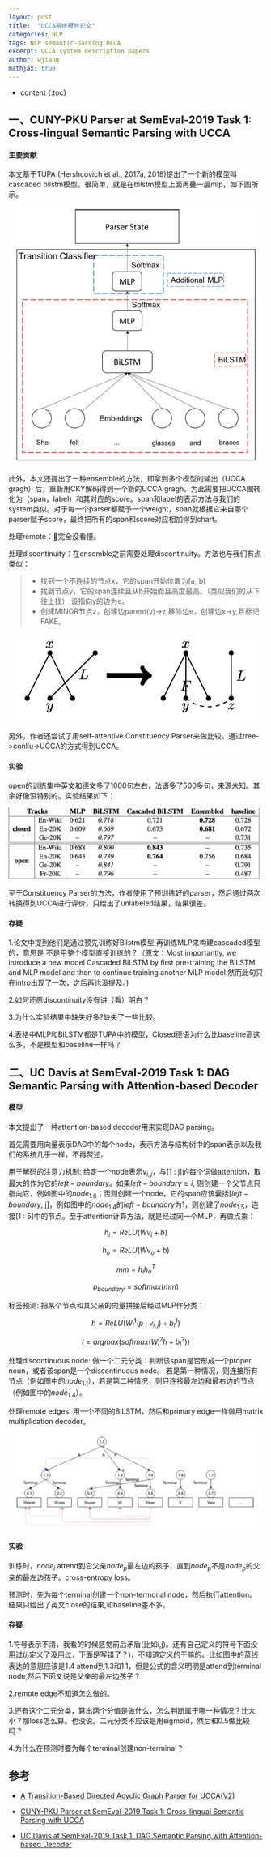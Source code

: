 ```yaml
---
layout: post
title:  "UCCA系统报告论文"
categories: NLP
tags: NLP semantic-parsing UCCA
excerpt: UCCA system description papers
author: wjiang
mathjax: true
---
```


* content
{:toc}


## 一、CUNY-PKU Parser at SemEval-2019 Task 1: Cross-lingual Semantic Parsing with UCCA

#### 主要贡献

本文基于TUPA (Hershcovich et al., 2017a, 2018)提出了一个新的模型叫cascaded bilstm模型。很简单，就是在bilstm模型上面再叠一层mlp，如下图所示。

![cascaded model](/src/2019-3-9-UCCA-review/cascaded.jpg)

此外，本文还提出了一种ensemble的方法，即拿到多个模型的输出（UCCA gragh）后，重新用CKY解码得到一个新的UCCA gragh。为此需要把UCCA图转化为（span，label）和其对应的score。span和label的表示方法与我们的system类似。对于每一个parser都赋予一个weight，span就根据它来自哪个parser赋予score，最终把所有的span和score对应相加得到chart。

处理remote：完全没看懂。

处理discontinuity：在ensemble之前需要处理discontinuity。方法也与我们有点类似：
> * 找到一个不连续的节点x，它的span开始位置为[a, b)
> * 找到节点y，它的span连续且从b开始而且高度最高。（类似我们的从下往上找）,设指向y的边为e。
> * 创建MINOR节点z，创建边parent(y)->z,移除边e，创建边x->y,且标记FAKE。

![discontinuity](/src/2019-3-9-UCCA-review/discontinuity.jpg)

另外，作者还尝试了用self-attentive Constituency Parser来做比较，通过tree->conllu->UCCA的方式得到UCCA。

#### 实验

open的训练集中英文和德文多了1000句左右，法语多了500多句，来源未知。其余好像没特别的。实验结果如下：

![discontinuity](/src/2019-3-9-UCCA-review/exp1.jpg)

至于Constituency Parser的方法，作者使用了预训练好的parser，然后通过两次转换得到UCCA进行评价，只给出了unlabeled结果，结果很差。


#### 存疑

1.论文中提到他们是通过预先训练好Bilstm模型,再训练MLP来构建cascaded模型的，意思是 不是用整个模型直接训练的？（原文：Most importantly, we introduce a new model Cascaded BiLSTM by ﬁrst pre-training the BiLSTM and MLP model and then to continue training another MLP model.然而此句只在intro出现了一次，之后再也没提及。)

2.如何还原discontinuity没有讲（看）明白？

3.为什么实验结果中缺失好多?缺失了一些比较。

4.表格中MLP和BiLSTM都是TUPA中的模型，Closed德语为什么比baseline高这么多，不是模型和baseline一样吗？



## 二、UC Davis at SemEval-2019 Task 1: DAG Semantic Parsing with Attention-based Decoder

#### 模型
本文提出了一种attention-based decoder用来实现DAG parsing。

首先需要用向量表示DAG中的每个node，表示方法与结构树中的span表示以及我们的系统几乎一样，不再赘述。

用于解码的注意力机制: 给定一个node表示$v_{i,j}$，与[1 : j]的每个词做attention，取最大的作为它的$left-boundary$。如果$left-boundary \geq i$, 则创建一个父节点只指向它，例如图中的$node_{1.6}$；否则创建一个node，它的span应该囊括[$left-boundary$, j]，例如图中的$node_{1.4}$的$left-boundary$为1，则创建了$node_{1.5}$，连接[1 : 5]中的节点。至于attention计算方法，就是经过同一个MLP，再做点乘：

$$h_i = ReLU(Wv_{i}+b)$$

$$h_o = ReLU(Wv_{o}+b)$$

$$mm = h_i h_o^T$$

$$p_{boundary}=softmax(mm)$$

标签预测: 把某个节点和其父亲的向量拼接后经过MLP作分类：

$$h=ReLU(W_l^1(p\cdot v_{i,j})+b_l^1)$$

$$l=argmax(softmax(W_l^2h+b_l^2))$$

处理discontinuous node: 做一个二元分类：判断该span是否形成一个proper noun，或者该span是一个discontinuous node。
若是第一种情况，则连接所有节点（例如图中的$node_{1.1}$），若是第二种情况，则只连接最左边和最右边的节点（例如图中的$node_{1.4}$）。

处理remote edges: 用一个不同的BiLSTM，然后和primary edge一样做用matrix multiplication decoder。

![attention](/src/2019-3-9-UCCA-review/attention.jpg)

#### 实验
训练时，$node_i$ attend到它父亲$node_p$最左边的孩子，直到$node_p$不是$node_p$的父亲的最左边孩子。cross-entropy loss。

预测时，先为每个terminal创建一个non-termonal node，然后执行attention。
结果只给出了英文close的结果,和baseline差不多。

#### 存疑
1.符号表示不清，我看的时候感觉前后矛盾(比如i,j)。还有自己定义的符号下面没用过($j_r$定义了没用过，下面是写错了？)，不知道定义的干嘛的。比如图中的蓝线表达的意思应该是1.4 attend到1.3和1.1，但是公式的含义明明是attend到terminal node,然后下面又说是父亲的最左边孩子？

2.remote edge不知道怎么做的。

3.还有这个二元分类，算出两个分值是做什么，怎么判断属于哪一种情况？比大小？那loss怎么算。也没说。二元分类不应该是用sigmoid，然后和0.5做比较吗？

4.为什么在预测时要为每个terminal创建non-terminal？




## 参考
* [A Transition-Based Directed Acyclic Graph Parser for UCCA(V2)](https://arxiv.org/pdf/1704.00552v2.pdf)

* [CUNY-PKU Parser at SemEval-2019 Task 1: Cross-lingual Semantic Parsing with UCCA](/src/2019-3-9-UCCA-review/243.pdf)

* [UC Davis at SemEval-2019 Task 1: DAG Semantic Parsing with Attention-based Decoder](/src/2019-3-9-UCCA-review/233.pdf)

